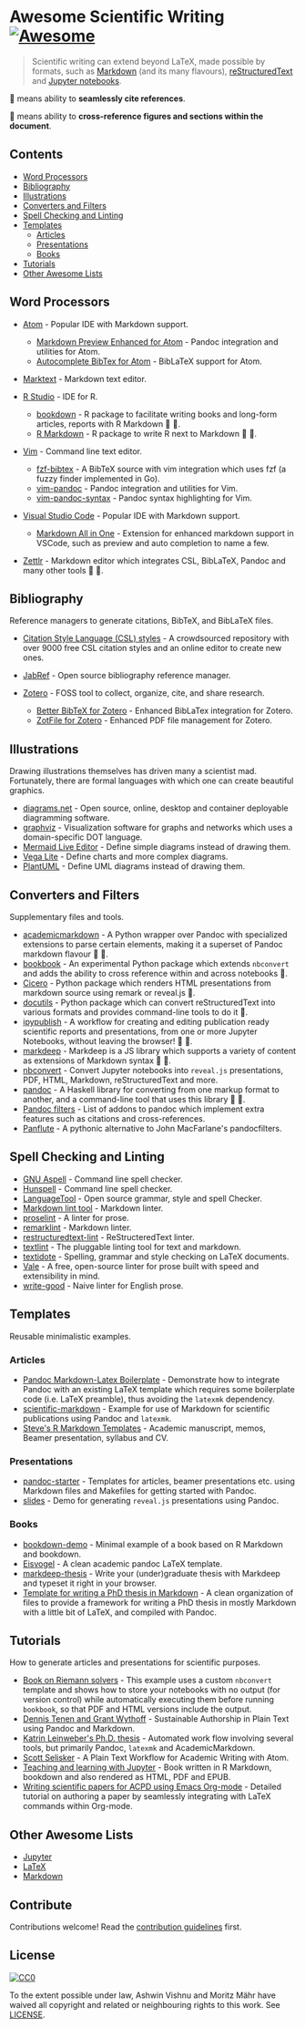 # Awesome Scientific Writing [![Awesome](https://awesome.re/badge-flat.svg)](https://github.com/sindresorhus/awesome)

> Scientific writing can extend beyond LaTeX, made possible by formats,
> such as
> [Markdown](https://daringfireball.net/projects/markdown/) (and its many flavours),
> [reStructuredText](https://docutils.sourceforge.io/rst.html) and
> [Jupyter notebooks](https://jupyter.org/).

:bookmark: means ability to **seamlessly cite references**.

:link: means ability to **cross-reference figures and sections within the
document**.

## Contents

- [Word Processors](#word-processors)
- [Bibliography](#bibliography)
- [Illustrations](#illustrations)
- [Converters and Filters](#converters-and-filters)
- [Spell Checking and Linting](#spell-checking-and-linting)
- [Templates](#templates)
  - [Articles](#articles)
  - [Presentations](#presentations)
  - [Books](#books)
- [Tutorials](#tutorials)
- [Other Awesome Lists](#other-awesome-lists)

## Word Processors

- [Atom](https://atom.io) - Popular IDE with Markdown support.
  - [Markdown Preview Enhanced for Atom](https://github.com/shd101wyy/markdown-preview-enhanced) - Pandoc
   integration and utilities for Atom.
  - [Autocomplete BibTex for Atom](https://github.com/apcshields/autocomplete-bibtex) - BibLaTeX support for Atom.

- [Marktext](https://marktext.app/) - Markdown text editor.
- [R Studio](https://github.com/rstudio/rstudio) - IDE for R.
  - [bookdown](https://github.com/rstudio/bookdown) - R package to facilitate writing books and long-form articles, reports with R Markdown :bookmark: :link:.
  - [R Markdown](https://rmarkdown.rstudio.com/) - R package to write R next to Markdown
   :bookmark:
   :link:.

- [Vim](https://www.vim.org/) - Command line text editor.
  - [fzf-bibtex](https://github.com/msprev/fzf-bibtex/#readme) - A BibTeX source
    with vim integration which uses fzf (a fuzzy finder implemented in Go).
  - [vim-pandoc](https://github.com/vim-pandoc/vim-pandoc) - Pandoc integration and utilities for Vim.
  - [vim-pandoc-syntax](https://github.com/vim-pandoc/vim-pandoc-syntax) - Pandoc syntax highlighting for Vim.

- [Visual Studio Code](https://code.visualstudio.com/) - Popular IDE with Markdown support.
  - [Markdown All in One](https://github.com/yzhang-gh/vscode-markdown/#readme) - Extension for enhanced
    markdown support in VSCode, such as preview and auto completion to name a few.

- [Zettlr](https://www.zettlr.com/) - Markdown editor which
   integrates CSL, BibLaTeX, Pandoc and many other tools
   :bookmark: :link:.

## Bibliography

Reference managers to generate citations, BibTeX, and BibLaTeX files.

- [Citation Style Language (CSL) styles](https://editor.citationstyles.org/) -  A
  crowdsourced repository with over 9000 free CSL citation styles and an online
  editor to create new ones.
- [JabRef](https://www.jabref.org/) - Open source bibliography reference manager.

- [Zotero](https://www.zotero.org/) - FOSS tool to collect, organize, cite, and
  share research.
  - [Better BibTeX for Zotero](https://retorque.re/zotero-better-bibtex/) - Enhanced BibLaTex integration for Zotero.
  - [ZotFile for Zotero](http://zotfile.com/) - Enhanced PDF file management for Zotero.

## Illustrations

Drawing illustrations themselves has driven many a scientist mad. Fortunately,
there are formal languages with which one can create beautiful graphics.

- [diagrams.net](https://www.diagrams.net/) - Open source, online, desktop and
 container deployable diagramming software.
- [graphviz](https://graphviz.org/) - Visualization software for graphs and
 networks which uses a domain-specific DOT language.
- [Mermaid Live Editor](https://mermaid-js.github.io/mermaid-live-editor/) - Define simple diagrams instead of drawing them.
- [Vega Lite](https://vega.github.io/vega-lite/examples/) - Define charts and more complex diagrams.
- [PlantUML](https://plantuml.com/) - Define UML diagrams instead of drawing them.

## Converters and Filters

Supplementary files and tools.

- [academicmarkdown](https://github.com/smathot/academicmarkdown#readme) - A
   Python wrapper over Pandoc with specialized extensions to parse certain
   elements, making it a superset of Pandoc markdown flavour :bookmark:
   :link:.
- [bookbook](https://github.com/takluyver/bookbook/#readme) - An experimental Python
   package which extends `nbconvert` and adds the ability to cross reference
   within and across notebooks :link:.
- [Cicero](https://cicero.xyz/) - Python package which renders HTML presentations
   from markdown source using remark or reveal.js :link:.
- [docutils](https://docutils.sourceforge.io/docs/) - Python package which can
   convert reStructuredText into various formats and provides command-line
   tools to do it :link:.
- [ipypublish](https://github.com/chrisjsewell/ipypublish/#readme) - A workflow for
   creating and editing publication ready scientific reports and presentations,
   from one or more Jupyter Notebooks, without leaving the browser! :bookmark:
   :link:.
- [markdeep](https://casual-effects.com/markdeep/) - Markdeep is a JS library
   which supports a variety of content as extensions of Markdown syntax
   :bookmark: :link:.
- [nbconvert](https://nbconvert.readthedocs.io/en/latest/) - Convert Jupyter
   notebooks into `reveal.js` presentations, PDF, HTML, Markdown,
   reStructuredText and more.
- [pandoc](https://pandoc.org/MANUAL) - A Haskell library for converting from
   one markup format to another, and a command-line tool that uses this
   library :bookmark: :link:.
- [Pandoc filters](https://github.com/jgm/pandoc/wiki/Pandoc-Filters) - List of
 addons to pandoc which implement extra features such as citations and
 cross-references.
- [Panflute](http://scorreia.com/software/panflute/) - A pythonic alternative
 to John MacFarlane's pandocfilters.

## Spell Checking and Linting

- [GNU Aspell](http://aspell.net/) - Command line spell checker.
- [Hunspell](http://hunspell.github.io/) - Command line spell checker.
- [LanguageTool](https://languagetool.org/) - Open source grammar, style and
 spell Checker.
- [Markdown lint tool](https://github.com/markdownlint/markdownlint) - Markdown linter.
- [proselint](http://proselint.com/) - A linter for prose.
- [remarklint](https://github.com/remarkjs/remark-lint) - Markdown linter.
- [restructuredtext-lint](https://github.com/twolfson/restructuredtext-lint) - ReStructeredText linter.
- [textlint](https://textlint.github.io/) - The pluggable linting tool for text
 and markdown.
- [textidote](https://sylvainhalle.github.io/textidote/) - Spelling, grammar and
 style checking on LaTeX documents.
- [Vale](https://errata-ai.github.io/vale/) - A free, open-source linter for
 prose built with speed and extensibility in mind.
- [write-good](https://github.com/btford/write-good) - Naive linter for English
 prose.

## Templates

Reusable minimalistic examples.

### Articles

- [Pandoc Markdown-Latex
   Boilerplate](https://github.com/davecap/markdown-latex-boilerplate/#readme) - Demonstrate
   how to integrate Pandoc with an existing LaTeX template which
   requires some boilerplate code (i.e. LaTeX preamble), thus avoiding the
   `latexmk` dependency.
- [scientific-markdown](https://github.com/JensErat/scientific-markdown/#readme) - Example
   for use of Markdown for scientific publications using Pandoc and
   `latexmk`.
- [Steve's R Markdown Templates](https://github.com/svmiller/svm-r-markdown-templates/) - Academic manuscript, memos, Beamer presentation, syllabus and CV.

### Presentations

- [pandoc-starter](https://github.com/jez/pandoc-starter/#readme) - Templates for
   articles, beamer presentations etc. using Markdown files and Makefiles for
   getting started with Pandoc.
- [slides](https://github.com/cgroll/slides/#readme) - Demo for generating `reveal.js`
   presentations using Pandoc.

### Books

- [bookdown-demo](https://github.com/rstudio/bookdown-demo/#readme) - Minimal
   example of a book based on R Markdown and bookdown.
- [Eisvogel](https://github.com/Wandmalfarbe/pandoc-latex-template) - A clean academic pandoc LaTeX template.
- [markdeep-thesis](https://github.com/doersino/markdeep-thesis#readme) - Write
   your (under)graduate thesis with Markdeep and typeset it right in your
   browser.
- [Template for writing a PhD thesis in
   Markdown](https://github.com/tompollard/phd_thesis_markdown#readme) - A clean
   organization of files to provide a framework for writing a PhD thesis in
   mostly Markdown with a little bit of LaTeX, and compiled with Pandoc.

## Tutorials

How to generate articles and presentations for scientific purposes.

- [Book on Riemann solvers](https://github.com/clawpack/riemann_book/#readme) - This
   example uses a custom `nbconvert` template and shows how to store your
   notebooks with no output (for version control) while automatically executing
   them before running `bookbook`, so that PDF and HTML versions include the
   output.
- [Dennis Tenen and Grant Wythoff](https://programminghistorian.org/en/lessons/sustainable-authorship-in-plain-text-using-pandoc-and-markdown) - Sustainable Authorship in Plain Text using Pandoc and Markdown.
- [Katrin Leinweber's Ph.D.
   thesis](https://github.com/katrinleinweber/PhD-thesis/#readme) - Automated
   work flow involving several tools, but primarily Pandoc, `latexmk` and
   AcademicMarkdown.
- [Scott Selisker](http://u.arizona.edu/~selisker/post/workflow/) - A Plain Text Workflow for Academic Writing with Atom.
- [Teaching and learning with
   Jupyter](https://github.com/jupyter4edu/jupyter-edu-book/#readme) - Book
   written in R Markdown, bookdown and also rendered as HTML, PDF and
   EPUB.
- [Writing scientific papers for ACPD using Emacs
   Org-mode](https://www.draketo.de/english/emacs/writing-papers-in-org-mode-acpd) - Detailed
   tutorial on authoring a paper by seamlessly integrating with LaTeX
   commands within Org-mode.

## Other Awesome Lists

- [Jupyter](https://github.com/markusschanta/awesome-jupyter/#renderingpublishingconversion)
- [LaTeX](https://github.com/egeerardyn/awesome-LaTeX/#readme)
- [Markdown](https://github.com/BubuAnabelas/awesome-markdown/#readme)

## Contribute

Contributions welcome! Read the [contribution guidelines](CONTRIBUTING.md) first.

## License

[![CC0](https://mirrors.creativecommons.org/presskit/buttons/88x31/svg/cc-zero.svg)](https://creativecommons.org/publicdomain/zero/1.0/)

To the extent possible under law, Ashwin Vishnu and Moritz Mähr have waived all copyright
and related or neighbouring rights to this work. See [LICENSE](LICENSE).
